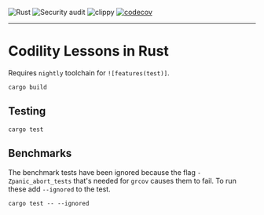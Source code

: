 ![Rust](https://github.com/geoffjay/codility-rs/workflows/Rust/badge.svg)
![Security audit](https://github.com/geoffjay/codility-rs/workflows/Security%20Audit/badge.svg)
![clippy](https://github.com/geoffjay/codility-rs/workflows/Clippy/badge.svg)
[![codecov](https://codecov.io/gh/geoffjay/codility-rs/branch/master/graph/badge.svg)](https://codecov.io/gh/geoffjay/codility-rs)

---

# Codility Lessons in Rust

Requires `nightly` toolchain for `![features(test)]`.

```shell
cargo build
```

## Testing

```shell
cargo test
```

## Benchmarks

The benchmark tests have been ignored because the flag `-Zpanic_abort_tests` that's needed for `grcov` causes them to
fail. To run these add `--ignored` to the test.

```shell
cargo test -- --ignored
```